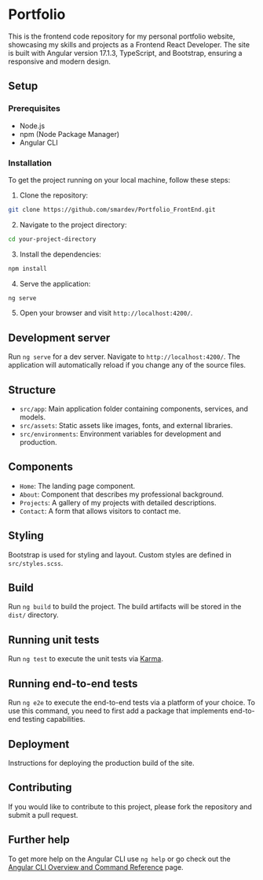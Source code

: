 # Portfolio

This is the frontend code repository for my personal portfolio website, showcasing my skills and projects as a Frontend React Developer.
The site is built with Angular version 17.1.3, TypeScript, and Bootstrap, ensuring a responsive and modern design.
## Setup

### Prerequisites
- Node.js
- npm (Node Package Manager)
- Angular CLI

### Installation
To get the project running on your local machine, follow these steps:

1. Clone the repository:
```bash
git clone https://github.com/smardev/Portfolio_FrontEnd.git
```

2. Navigate to the project directory:
```bash
cd your-project-directory
```

3. Install the dependencies:
```bash
npm install
```

4. Serve the application:
```bash
ng serve
```

5. Open your browser and visit `http://localhost:4200/`.

## Development server

Run `ng serve` for a dev server. Navigate to `http://localhost:4200/`. The application will automatically reload if you change any of the source files.

## Structure
- `src/app`: Main application folder containing components, services, and models.
- `src/assets`: Static assets like images, fonts, and external libraries.
- `src/environments`: Environment variables for development and production.

## Components
- `Home`: The landing page component.
- `About`: Component that describes my professional background.
- `Projects`: A gallery of my projects with detailed descriptions.
- `Contact`: A form that allows visitors to contact me.

## Styling
Bootstrap is used for styling and layout. Custom styles are defined in `src/styles.scss`.
 
## Build

Run `ng build` to build the project. The build artifacts will be stored in the `dist/` directory.

## Running unit tests

Run `ng test` to execute the unit tests via [Karma](https://karma-runner.github.io).

## Running end-to-end tests

Run `ng e2e` to execute the end-to-end tests via a platform of your choice. To use this command, you need to first add a package that implements end-to-end testing capabilities.
## Deployment
Instructions for deploying the production build of the site.

## Contributing
If you would like to contribute to this project, please fork the repository and submit a pull request.

## Further help

To get more help on the Angular CLI use `ng help` or go check out the [Angular CLI Overview and Command Reference](https://angular.io/cli) page.

